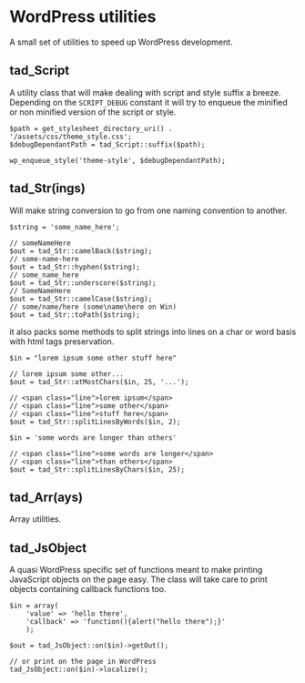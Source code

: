 # WordPress utilities

A small set of utilities to speed up WordPress development.

## tad_Script
A utility class that will make dealing with script and style suffix a breeze. Depending on the <code>SCRIPT_DEBUG</code> constant it will try to enqueue the minified or non minified version of the script or style.

    $path = get_stylesheet_directory_uri() . '/assets/css/theme_style.css';
    $debugDependantPath = tad_Script::suffix($path);

    wp_enqueue_style('theme-style', $debugDependantPath);

## tad_Str(ings)
Will make string conversion to go from one naming convention to another.

    $string = 'some_name_here';

    // someNameHere
    $out = tad_Str::camelBack($string);
    // some-name-here
    $out = tad_Str::hyphen($string);
    // some_name_here
    $out = tad_Str::underscore($string);
    // SomeNameHere
    $out = tad_Str::camelCase($string);
    // some/name/here (some\name\here on Win)
    $out = tad_Str::toPath($string);

it also packs some methods to split strings into lines on a char or word basis with html tags preservation.
    
    $in = "lorem ipsum some other stuff here"
    
    // lorem ipsum some other...
    $out = tad_Str::atMostChars($in, 25, '...');

    // <span class="line">lorem ipsum</span>
    // <span class="line">some other</span>
    // <span class="line">stuff here</span>
    $out = tad_Str::splitLinesByWords($in, 2);

    $in = 'some words are longer than others'

    // <span class="line">some words are longer</span>
    // <span class="line">than others</span>
    $out = tad_Str::splitLinesByChars($in, 25);

## tad_Arr(ays)
Array utilities.

## tad_JsObject
A quasi WordPress specific set of functions meant to make printing JavaScript objects on the page easy. The class will take care to print objects containing callback functions too.

    $in = array(
        'value' => 'hello there',
        'callback' => 'function(){alert("hello there");}'
        );
    
    $out = tad_JsObject::on($in)->getOut();

    // or print on the page in WordPress
    tad_JsObject::on($in)->localize();
